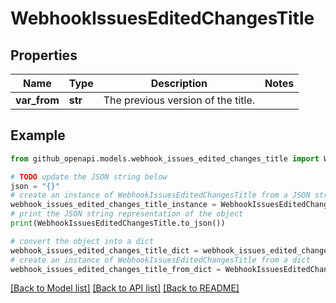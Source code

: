 # WebhookIssuesEditedChangesTitle


## Properties

Name | Type | Description | Notes
------------ | ------------- | ------------- | -------------
**var_from** | **str** | The previous version of the title. | 

## Example

```python
from github_openapi.models.webhook_issues_edited_changes_title import WebhookIssuesEditedChangesTitle

# TODO update the JSON string below
json = "{}"
# create an instance of WebhookIssuesEditedChangesTitle from a JSON string
webhook_issues_edited_changes_title_instance = WebhookIssuesEditedChangesTitle.from_json(json)
# print the JSON string representation of the object
print(WebhookIssuesEditedChangesTitle.to_json())

# convert the object into a dict
webhook_issues_edited_changes_title_dict = webhook_issues_edited_changes_title_instance.to_dict()
# create an instance of WebhookIssuesEditedChangesTitle from a dict
webhook_issues_edited_changes_title_from_dict = WebhookIssuesEditedChangesTitle.from_dict(webhook_issues_edited_changes_title_dict)
```
[[Back to Model list]](../README.md#documentation-for-models) [[Back to API list]](../README.md#documentation-for-api-endpoints) [[Back to README]](../README.md)


